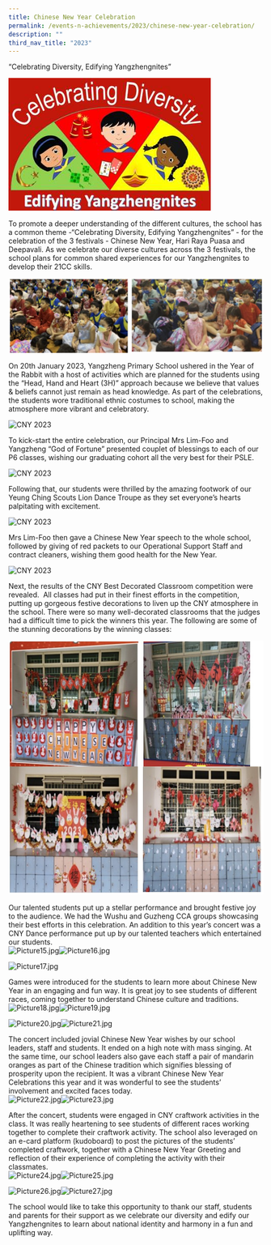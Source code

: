 ```yaml
---
title: Chinese New Year Celebration
permalink: /events-n-achievements/2023/chinese-new-year-celebration/
description: ""
third_nav_title: "2023"
---
```

“Celebrating Diversity, Edifying Yangzhengnites”  

![CNY 2023](/images/CNY%202023_1.jpeg)
  
To promote a deeper understanding of the different cultures, the school has a common theme -“Celebrating Diversity, Edifying Yangzhengnites” - for the celebration of the 3 festivals - Chinese New Year, Hari Raya Puasa and Deepavali. As we celebrate our diverse cultures across the 3 festivals, the school plans for common shared experiences for our Yangzhengnites to develop their 21CC skills.  

![CNY 2023](/images/CNY%202023_2.jpeg)  
  
  
On 20th January 2023, Yangzheng Primary School ushered in the Year of the Rabbit with a host of activities which are planned for the students using the “Head, Hand and Heart (3H)” approach because we believe that values & beliefs cannot just remain as head knowledge. As part of the celebrations, the students wore traditional ethnic costumes to school, making the atmosphere more vibrant and celebratory.  
  
![CNY 2023](/images/CNY%202023_3.jpg)  
  
To kick-start the entire celebration, our Principal Mrs Lim-Foo and Yangzheng “God of Fortune” presented couplet of blessings to each of our P6 classes, wishing our graduating cohort all the very best for their PSLE.  

![CNY 2023](/images/CNY%202023_4.jpg)  
  
Following that, our students were thrilled by the amazing footwork of our Yeung Ching Scouts Lion Dance Troupe as they set everyone’s hearts palpitating with excitement.  

![CNY 2023](/images/CNY%202023_5.jpg)  
  
  
Mrs Lim-Foo then gave a Chinese New Year speech to the whole school, followed by giving of red packets to our Operational Support Staff and contract cleaners, wishing them good health for the New Year.  

![CNY 2023](/images/CNY%202023_6.jpg)
  
  
Next, the results of the CNY Best Decorated Classroom competition were revealed.  All classes had put in their finest efforts in the competition, putting up gorgeous festive decorations to liven up the CNY atmosphere in the school. There were so many well-decorated classrooms that the judges had a difficult time to pick the winners this year. The following are some of the stunning decorations by the winning classes:  

![CNY 2023](/images/CNY%202023_7.jpg)
  
  
Our talented students put up a stellar performance and brought festive joy to the audience. We had the Wushu and Guzheng CCA groups showcasing their best efforts in this celebration. An addition to this year’s concert was a CNY Dance performance put up by our talented teachers which entertained our students.  
![Picture15.jpg](https://yangzhengpri.moe.edu.sg/qql/slot/u703/2022/Events-updated/2023/CNY%20Celebration/Picture15.jpg)![Picture16.jpg](https://yangzhengpri.moe.edu.sg/qql/slot/u703/2022/Events-updated/2023/CNY%20Celebration/Picture16.jpg)  
  
  
  
  
  
  
![Picture17.jpg](https://yangzhengpri.moe.edu.sg/qql/slot/u703/2022/Events-updated/2023/CNY%20Celebration/Picture17.jpg)  
  
  
  
  
  
  
Games were introduced for the students to learn more about Chinese New Year in an engaging and fun way. It is great joy to see students of different races, coming together to understand Chinese culture and traditions.  
![Picture18.jpg](https://yangzhengpri.moe.edu.sg/qql/slot/u703/2022/Events-updated/2023/CNY%20Celebration/Picture18.jpg)![Picture19.jpg](https://yangzhengpri.moe.edu.sg/qql/slot/u703/2022/Events-updated/2023/CNY%20Celebration/Picture19.jpg)  
  
  
  
  
  
  
  
![Picture20.jpg](https://yangzhengpri.moe.edu.sg/qql/slot/u703/2022/Events-updated/2023/CNY%20Celebration/Picture20.jpg)![Picture21.jpg](https://yangzhengpri.moe.edu.sg/qql/slot/u703/2022/Events-updated/2023/CNY%20Celebration/Picture21.jpg)  
  
  
  
  
  
  
  
  
The concert included jovial Chinese New Year wishes by our school leaders, staff and students. It ended on a high note with mass singing. At the same time, our school leaders also gave each staff a pair of mandarin oranges as part of the Chinese tradition which signifies blessing of prosperity upon the recipient. It was a vibrant Chinese New Year Celebrations this year and it was wonderful to see the students’ involvement and excited faces today.  
![Picture22.jpg](https://yangzhengpri.moe.edu.sg/qql/slot/u703/2022/Events-updated/2023/CNY%20Celebration/Picture22.jpg)![Picture23.jpg](https://yangzhengpri.moe.edu.sg/qql/slot/u703/2022/Events-updated/2023/CNY%20Celebration/Picture23.jpg)  
  
  
  
  
  
  
  
  
  
After the concert, students were engaged in CNY craftwork activities in the class. It was really heartening to see students of different races working together to complete their craftwork activity. The school also leveraged on an e-card platform (kudoboard) to post the pictures of the students’ completed craftwork, together with a Chinese New Year Greeting and reflection of their experience of completing the activity with their classmates.  
![Picture24.jpg](https://yangzhengpri.moe.edu.sg/qql/slot/u703/2022/Events-updated/2023/CNY%20Celebration/Picture24.jpg)![Picture25.jpg](https://yangzhengpri.moe.edu.sg/qql/slot/u703/2022/Events-updated/2023/CNY%20Celebration/Picture25.jpg)  
  
  
  
  
  
  
  
![Picture26.jpg](https://yangzhengpri.moe.edu.sg/qql/slot/u703/2022/Events-updated/2023/CNY%20Celebration/Picture26.jpg)![Picture27.jpg](https://yangzhengpri.moe.edu.sg/qql/slot/u703/2022/Events-updated/2023/CNY%20Celebration/Picture27.jpg)  
  
  
  
  
  
  
  
  
  
  
The school would like to take this opportunity to thank our staff, students and parents for their support as we celebrate our diversity and edify our Yangzhengnites to learn about national identity and harmony in a fun and uplifting way.